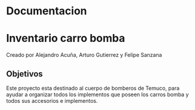 # Documentacion


<h1><b>Inventario carro bomba</b></h1>
Creado por Alejandro Acuña, Arturo Gutierrez y Felipe Sanzana

<h2>Objetivos</h2>

Este proyecto esta destinado al cuerpo de bomberos de Temuco, para ayudar a organizar todos los implementos que poseen los carros bomba y 
todos sus accesorios e implementos.


